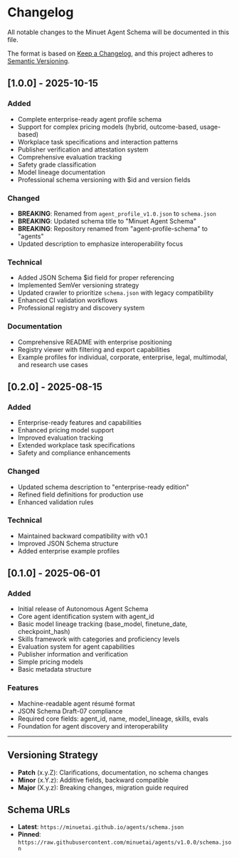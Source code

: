 # Changelog

All notable changes to the Minuet Agent Schema will be documented in this file.

The format is based on [Keep a Changelog](https://keepachangelog.com/en/1.0.0/),
and this project adheres to [Semantic Versioning](https://semver.org/spec/v2.0.0.html).

## [1.0.0] - 2025-10-15

### Added
- Complete enterprise-ready agent profile schema
- Support for complex pricing models (hybrid, outcome-based, usage-based)
- Workplace task specifications and interaction patterns
- Publisher verification and attestation system
- Comprehensive evaluation tracking
- Safety grade classification
- Model lineage documentation
- Professional schema versioning with $id and version fields

### Changed
- **BREAKING**: Renamed from `agent_profile_v1.0.json` to `schema.json`
- **BREAKING**: Updated schema title to "Minuet Agent Schema"
- **BREAKING**: Repository renamed from "agent-profile-schema" to "agents"
- Updated description to emphasize interoperability focus

### Technical
- Added JSON Schema $id field for proper referencing
- Implemented SemVer versioning strategy
- Updated crawler to prioritize `schema.json` with legacy compatibility
- Enhanced CI validation workflows
- Professional registry and discovery system

### Documentation
- Comprehensive README with enterprise positioning
- Registry viewer with filtering and export capabilities
- Example profiles for individual, corporate, enterprise, legal, multimodal, and research use cases

## [0.2.0] - 2025-08-15

### Added
- Enterprise-ready features and capabilities
- Enhanced pricing model support
- Improved evaluation tracking
- Extended workplace task specifications
- Safety and compliance enhancements

### Changed
- Updated schema description to "enterprise-ready edition"
- Refined field definitions for production use
- Enhanced validation rules

### Technical
- Maintained backward compatibility with v0.1
- Improved JSON Schema structure
- Added enterprise example profiles

## [0.1.0] - 2025-06-01

### Added
- Initial release of Autonomous Agent Schema
- Core agent identification system with agent_id
- Basic model lineage tracking (base_model, finetune_date, checkpoint_hash)
- Skills framework with categories and proficiency levels
- Evaluation system for agent capabilities
- Publisher information and verification
- Simple pricing models
- Basic metadata structure

### Features
- Machine-readable agent résumé format
- JSON Schema Draft-07 compliance
- Required core fields: agent_id, name, model_lineage, skills, evals
- Foundation for agent discovery and interoperability

---

## Versioning Strategy

- **Patch** (x.y.Z): Clarifications, documentation, no schema changes
- **Minor** (x.Y.z): Additive fields, backward compatible
- **Major** (X.y.z): Breaking changes, migration guide required

## Schema URLs

- **Latest**: `https://minuetai.github.io/agents/schema.json`
- **Pinned**: `https://raw.githubusercontent.com/minuetai/agents/v1.0.0/schema.json`